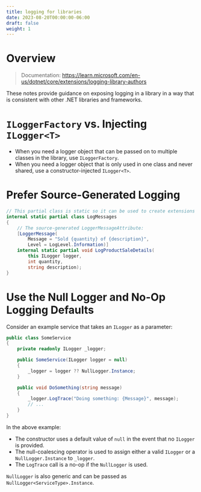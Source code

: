 ```yaml
---
title: logging for libraries
date: 2023-08-20T00:00:00-06:00
draft: false
weight: 1
---
```


# Overview
> Documentation: https://learn.microsoft.com/en-us/dotnet/core/extensions/logging-library-authors  

These notes provide guidance on exposing logging in a library in a way that is consistent with other .NET libraries and frameworks.

# `ILoggerFactory` vs. Injecting `ILogger<T>`
- When you need a logger object that can be passed on to multiple classes in the library, use `ILoggerFactory`.
- When you need a logger object that is only used in one class and never shared, use a constructor-injected `ILogger<T>`.

# Prefer Source-Generated Logging
```cs
// This partial class is static so it can be used to create extensions on ILogger:
internal static partial class LogMessages
{
    // The source-generated LoggerMessageAttribute:
    [LoggerMessage(
        Message = "Sold {quantity} of {description}",
        Level = LogLevel.Information)]
    internal static partial void LogProductSaleDetails(
        this ILogger logger,
        int quantity,
        string description);
}
```

# Use the Null Logger and No-Op Logging Defaults
Consider an example service that takes an `ILogger` as a parameter:
```cs
public class SomeService
{
    private readonly ILogger _logger;

    public SomeService(ILogger logger = null)
    {
        _logger = logger ?? NullLogger.Instance;
    }

    public void DoSomething(string message)
    {
        _logger.LogTrace("Doing something: {Message}", message);
        // ...
    }
}
```

In the above example:
- The constructor uses a default value of `null` in the event that no `ILogger` is provided.
- The null-coalescing operator is used to assign either a valid `ILogger` or a `NullLogger.Instance` to `_logger`.
- The `LogTrace` call is a no-op if the `NullLogger` is used. 

`NullLogger` is also generic and can be passed as `NullLogger<ServiceType>.Instance`.